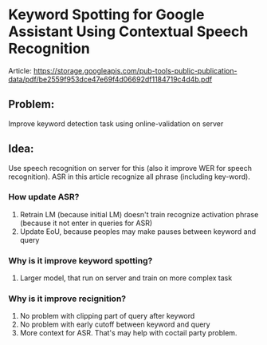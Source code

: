 # Keyword Spotting for Google Assistant Using Contextual Speech Recognition

Article: https://storage.googleapis.com/pub-tools-public-publication-data/pdf/be2559f953dce47e69f4d06692df1184719c4d4b.pdf

## Problem:

Improve keyword detection task using online-validation on server

## Idea:

Use speech recognition on server for this (also it improve WER for speech recognition).
ASR in this article recognize all phrase (including key-word).

### How update ASR?

1. Retrain LM (because initial LM) doesn't train recognize activation phrase (because it not enter in queries for ASR)
2. Update EoU, because peoples may make pauses between keyword and query

### Why is it improve keyword spotting?

1. Larger model, that run on server and train on more complex task

### Why is it improve recignition?

1. No problem with clipping part of query after keyword
2. No problem with early cutoff between keyword and query
3. More context for ASR. That's may help with coctail party problem.
